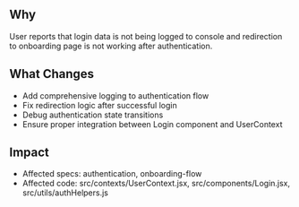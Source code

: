## Why
User reports that login data is not being logged to console and redirection to onboarding page is not working after authentication.

## What Changes
- Add comprehensive logging to authentication flow
- Fix redirection logic after successful login
- Debug authentication state transitions
- Ensure proper integration between Login component and UserContext

## Impact
- Affected specs: authentication, onboarding-flow
- Affected code: src/contexts/UserContext.jsx, src/components/Login.jsx, src/utils/authHelpers.js